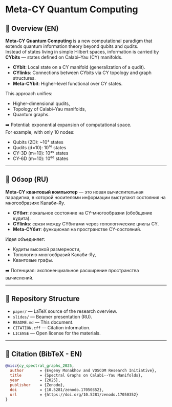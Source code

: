 # Meta-CY Quantum Computing

## 🌌 Overview (EN)

**Meta-CY Quantum Computing** is a new computational paradigm that extends quantum information theory beyond qubits and qudits.  
Instead of states living in simple Hilbert spaces, information is carried by **CYbits** — states defined on Calabi–Yau (CY) manifolds.  

- **CYbit**: Local state on a CY manifold (generalization of a qudit).  
- **CYlinks**: Connections between CYbits via CY topology and graph structures.  
- **Meta-CYbit**: Higher-level functional over CY states.  

This approach unifies:
- Higher-dimensional qudits,  
- Topology of Calabi–Yau manifolds,  
- Quantum graphs.  

➡️ Potential: exponential expansion of computational space.  
For example, with only 10 nodes:  
- Qubits (2D): ~10³ states  
- Qudits (d=10): 10¹⁰ states  
- CY-3D (m=10): 10³⁰ states  
- CY-6D (m=10): 10⁶⁰ states  

---

## 🚀 Обзор (RU)

**Meta-CY квантовый компьютер** — это новая вычислительная парадигма, в которой носителями информации выступают состояния на многообразиях Калаби–Яу.  

- **CYбит**: локальное состояние на CY-многообразии (обобщение кудита).  
- **CYlinks**: связи между CYбитами через топологические циклы CY.  
- **Meta-CYбит**: функционал на пространстве CY-состояний.  

Идея объединяет:
- Кудиты высокой размерности,  
- Топологию многообразий Калаби–Яу,  
- Квантовые графы.  

➡️ Потенциал: экспоненциальное расширение пространства вычислений.  

---

## 📂 Repository Structure

- `paper/` — LaTeX source of the research overview.  
- `slides/` — Beamer presentation (RU).  
- `README.md` — This document.  
- `CITATION.cff` — Citation information.  
- `LICENSE` — Open license for the materials.  

---

## 📄 Citation (BibTeX - EN)

```bibtex
@misc{cy_spectral_graphs_2025,
  author       = {Evgeny Monakhov and VOSCOM Research Initiative},
  title        = {Spectral Graphs on Calabi--Yau Manifolds},
  year         = {2025},
  publisher    = {Zenodo},
  doi          = {10.5281/zenodo.17050352},
  url          = {https://doi.org/10.5281/zenodo.17050352}
}
